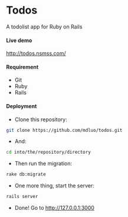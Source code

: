 Todos
=====

A todolist app for Ruby on Rails


#### Live demo
http://todos.nsmss.com/


#### Requirement
- Git
- Ruby
- Rails


#### Deployment 

- Clone this repository:
```bash
git clone https://github.com/mdluo/todos.git
```

- And: 
```bash
cd into/the/repository/directory
```

- Then run the migration:
```bash
rake db:migrate
```

- One more thing, start the server:
```bash
rails server
```

- Done! Go to http://127.0.0.1:3000
